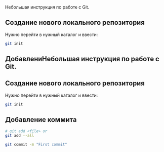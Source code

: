 Небольшая инструкция по работе с Git.

## Создание нового локального репозитория
Нужно перейти в нужный каталог и ввести:
```bash
git init
```

## ДобавлениНебольшая инструкция по работе с Git.

## Создание нового локального репозитория
Нужно перейти в нужный каталог и ввести:
```bash
git init
```

## Добавление коммита
```bash
# git add <file> or
git add --all

git commit -m "First commit"
```
